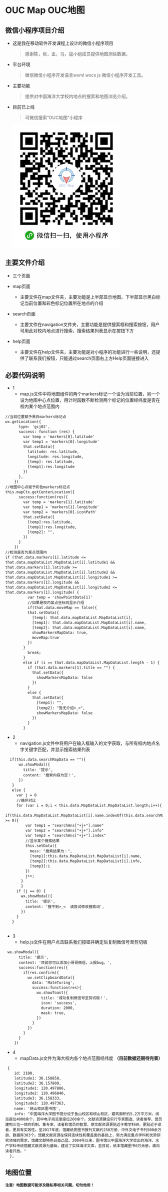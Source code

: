 # OUC Map    OUC地图
## 微信小程序项目介绍

* 这是我在移动软件开发课程上设计的微信小程序项目

  > 感谢陈，张，孟，马，寇小组成员提供地图测绘数据。
  
* 平台环境

  > 微信微信小程序开发语言wxml wxcs js    微信小程序开发工具。

* 主要功能

  > 提供对中国海洋大学校内地点的搜索和地图浏览介绍。
  
* 目前已上线
  
  >可微信搜索“OUC地图”小程序
  
  ![微信小程序二维码](https://github.com/LiangJiQi/WX-OUC-Map/blob/master/%E5%B0%8F%E7%A8%8B%E5%BA%8F%E4%BA%8C%E7%BB%B4%E7%A0%81.jpg?raw=true)
  
## 主要文件介绍

* 三个页面

* map页面
    * 主要文件在map文件夹，主要功能是上半部显示地图，下半部显示黑白标记当前位置和彩色标记位置所在地点的介绍
    
* search页面
    * 主要文件在navigation文件夹，主要功能是提供搜索框和搜索按钮，用户可用此对校内地点进行搜索，搜索结果列表显示在按钮下方
    
* help页面
    * 主要文件在help文件夹，主要功能是对小程序的功能进行一些说明，还提供了联系我们按钮，只能通过search页面右上方Help页面链接进入
    
## 必要代码说明

* 1
  * map.js文件中将地图组件的两个markers标记一个设为当前位置，另一个设为地图中心点位置，用计时函数不断检测两个标记的位置经纬度是否在校内某个地点范围内

```
//当前位置赋予黑白markers标记点
wx.getLocation({
      type: 'gcj02',
      success: function (res) {
        var temp = 'markers[0].latitude'
        var temp1 = 'markers[0].longitude'
        that.setData({
          latitude: res.latitude,
          longitude: res.longitude,
          [temp]: res.latitude,
          [temp1]:res.longitude
        })
      },
    })
//地图中心点赋予彩色markers标记点
this.mapCtx.getCenterLocation({
      success:function(res){
        var temp = 'markers[1].latitude'
        var temp1 = 'markers[1].longitude'
        var temp2 = 'markers[0].iconPath'
        that.setData({
          [temp]:res.latitude,
          [temp1]:res.longitude,
          [temp2]: "",
        })
      }
    })
//检测是否为某点范围内
if (that.data.markers[1].latitude <= that.data.mapDataList.MapDataList[i].latitude1 && that.data.markers[1].latitude >= that.data.mapDataList.MapDataList[i].latitude2 && that.data.mapDataList.MapDataList[i].longitude1 >= that.data.markers[1].longitude && that.data.mapDataList.MapDataList[i].longitude2 <= that.data.markers[1].longitude) {
          var temp = 'showPointData[1]'
          //如果是校内某点坐标则显示介绍
          if(that.data.moveMap == false){
          that.setData({
            [temp]: that.data.mapDataList.MapDataList[i],
            [temp1]: that.data.mapDataList.MapDataList[i].name,
            [temp2]: that.data.mapDataList.MapDataList[i].name,
            showMarkersMapData: true,
            moveMap:true
          })
        }
          break;
        }
        else if (i == that.data.mapDataList.MapDataList.length - 1) {
          if (that.data.markers[1].title == "") {
            that.setData({
              showMarkersMapData: false
            })
          }
          else {
            that.setData({
              [temp1]: "",
              [temp2]: "暂无介绍>_<",
              showMarkersMapData: false
            })
          }
        }

```

* 2
  * navigation.js文件中将用户在输入框输入的文字获取，与所有校内地点名字关键字匹配，并显示搜索结果列表
  
```
  if(this.data.searchMapData == ""){
      wx.showModal({
        title: '提示',
        content: '搜索内容为空！',
      })
   }
   else {
     var j = 0
     //循环对比
     for (var i = 0;i < this.data.MapDataList.MapDataList.length;i++){
       if(this.data.MapDataList.MapDataList[i].name.indexOf(this.data.searchMapData) >= 0){
         var temp1 = "searchAns["+j+"].name"
         var temp2 = "searchAns["+j+"].info"
         var temp3 = "searchAns["+j+"].index"
         //显示某个搜索结果
         this.setData({
           mess: "搜索结果为：",
           [temp1]:this.data.MapDataList.MapDataList[i].name,
           [temp2]:this.data.MapDataList.MapDataList[i].info,
           [temp3]:i
         })
         j++;
       }
       }
     if (j == 0) {
       wx.showModal({
         title: '提示',
         content: '搜不到>_<  请尝试修改搜索词',
       })
     }
   }
   
```
* 3
  * help.js文件在用户点击联系我们按钮并确定后复制微信号至剪切板
```
 wx.showModal({
      title: '提示',
      content: '目前你可以添加小哥哥微信，上报bug。',
      success:function(res){
        if(res.confirm){
          wx.setClipboardData({
            data: 'MateTuring',
            success:function(res){
              wx.showToast({
                title: '成功复制微信号至剪切板！',
                icon: 'success',
                duration: 2000,
                mask: true,
              })
            }
          })
        }
      }
    })
```
  
* 4
  * mapData.js文件为海大校内各个地点范围经纬度
**（目前数据还期待完善）**
```
 {
    id: 2100,
    latitude1: 36.158858,
    latitude2: 36.157809,
    longitude1: 120.497886,
    longitude2: 120.496840,
    latitude3: 36.158333,
    longitude3: 120.497363,
    name: '崂山校区图书馆',
    info: "中国海洋大学图书馆分设于鱼山校区和崂山校区，建筑面积约5.2万平方米，阅览座位4000余个，其中电子阅览室座位260余个。文献资源建设实行专家圈选、读者推荐、馆员建构三位一体的机制，集专家、读者和馆员的智慧，使文献资源更贴近于教学科研，更贴近于读者，更具有实效性。至2017年底，馆藏纸质图书报刊文献约250万册、中外文电子书刊500余万册、数据库303个。馆藏文献资源在保持连续性和覆盖面的基础上，努力满足重点学科和优势研究领域的需求，馆藏文献特色日益凸显。2004年以来，图书馆以中国海洋大学突出的海洋、水产学科传统馆藏文献资源为基础，建设了实体海洋文库，至目前，纸本馆藏图书6万余册，面向读者开放。"
  },
```

## 地图位置
**`注意!`**
**`地图数据可能涉及隐私等相关问题，切勿他用！`**
